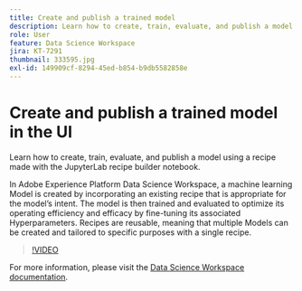 ```yaml
---
title: Create and publish a trained model
description: Learn how to create, train, evaluate, and publish a model using a recipe made with the JupyterLab recipe builder notebook.
role: User
feature: Data Science Workspace
jira: KT-7291
thumbnail: 333595.jpg
exl-id: 149909cf-8294-45ed-b854-b9db5582858e
---
```

# Create and publish a trained model in the UI

Learn how to create, train, evaluate, and publish a model using a recipe made with the JupyterLab recipe builder notebook.

In Adobe Experience Platform Data Science Workspace, a machine learning Model is created by incorporating an existing recipe that is appropriate for the model’s intent. The model is then trained and evaluated to optimize its operating efficiency and efficacy by fine-tuning its associated Hyperparameters. Recipes are reusable, meaning that multiple Models can be created and tailored to specific purposes with a single recipe.

>[!VIDEO](https://video.tv.adobe.com/v/333595)

For more information, please visit the [Data Science Workspace documentation](https://experienceleague.adobe.com/docs/experience-platform/data-science-workspace/home.html).
